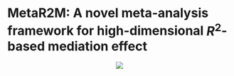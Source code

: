 # MetaR2M: A novel meta-analysis framework for high-dimensional $R^2$-based mediation effect

<div align="center"><img src="Figure/FRmodels.pdf" ></div>
</br>
